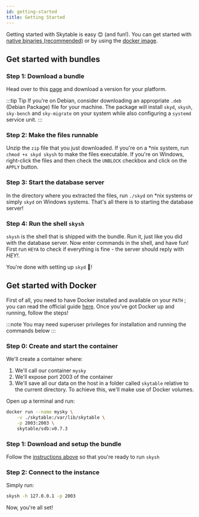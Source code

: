 ```yaml
---
id: getting-started
title: Getting Started
---
```


Getting started with Skytable is easy 😊 (and fun!). You can get started with [native binaries (recommended)](#get-started-with-bundles) or by using the [docker image](#get-started-with-docker).

## Get started with bundles

### Step 1: Download a bundle

Head over to this [page](https://github.com/skytable/skytable/releases/v0.7.3) and download a version for your platform.

:::tip Tip
If you're on Debian, consider downloading an appropriate `.deb` (Debian Package) file for your machine.
The package will install `skyd`, `skysh`, `sky-bench` and `sky-migrate` on your system while also
configuring a `systemd` service unit.
:::

### Step 2: Make the files runnable

Unzip the `zip` file that you just downloaded. If you're on a \*nix system, run `chmod +x skyd skysh` to make the files executable. If you're on Windows, right-click the files and then check the `UNBLOCK` checkbox and click on the `APPLY` button.

### Step 3: Start the database server

In the directory where you extracted the files, run `./skyd` on \*nix systems or simply `skyd` on Windows systems. That's all there is to starting the database server!

### Step 4: Run the shell `skysh`

`skysh` is the shell that is shipped with the bundle. Run it, just like you did with the database server. Now enter commands in the shell, and have fun! First run `HEYA` to check if everything is fine - the server should reply with _HEY!_.

You're done with setting up `skyd` 🎉!

## Get started with Docker

First of all, you need to have Docker installed and available on your `PATH` ; you can read the official guide [here](https://docs.docker.com/get-docker/). Once you've got Docker up and running, follow the steps!

:::note
You may need superuser privileges for installation and running the commands below
:::

### Step 0: Create and start the container

We'll create a container where:

1. We'll call our container `mysky`
2. We'll expose port 2003 of the container
3. We'll save all our data on the host in a folder called `skytable` relative to the current directory. To achieve this, we'll make use of Docker volumes.

Open up a terminal and run:

```sh
docker run --name mysky \
    -v ./skytable:/var/lib/skytable \
    -p 2003:2003 \
    skytable/sdb:v0.7.3
```

### Step 1: Download and setup the bundle

Follow the [instructions above](#get-started-with-bundles) so that you're ready to run `skysh`

### Step 2: Connect to the instance

Simply run:

```sh
skysh -h 127.0.0.1 -p 2003
```

Now, you're all set!
